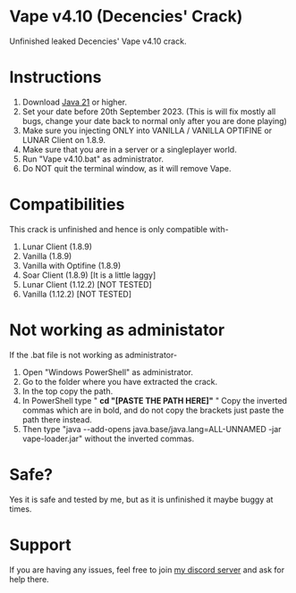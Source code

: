 # Vape v4.10 (Decencies' Crack)
Unfinished leaked Decencies' Vape v4.10 crack.

# Instructions
1) Download [Java 21](https://www.oracle.com/java/technologies/downloads/#jdk21-windows) or higher.
2) Set your date before 20th September 2023. (This is will fix mostly all bugs, change your date back to normal only after you are done playing)
4) Make sure you injecting ONLY into VANILLA / VANILLA OPTIFINE or LUNAR Client on 1.8.9.
5) Make sure that you are in a server or a singleplayer world.
6) Run "Vape v4.10.bat" as administrator.
6) Do NOT quit the terminal window, as it will remove Vape.

# Compatibilities 
This crack is unfinished and hence is only compatible with-
1) Lunar Client (1.8.9)
2) Vanilla (1.8.9)
3) Vanilla with Optifine (1.8.9)
4) Soar Client (1.8.9) [It is a little laggy]
5) Lunar Client (1.12.2) [NOT TESTED]
6) Vanilla (1.12.2) [NOT TESTED]

# Not working as administator
If the .bat file is not working as administrator-

1) Open "Windows PowerShell" as administrator.
2) Go to the folder where you have extracted the crack.
3) In the top copy the path.
4) In PowerShell type " **cd "[PASTE THE PATH HERE]"** " Copy the inverted commas which are in bold, and do not copy the brackets just paste the path there instead.
5) Then type "java --add-opens java.base/java.lang=ALL-UNNAMED -jar vape-loader.jar" without the inverted commas.

# Safe?
Yes it is safe and tested by me, but as it is unfinished it maybe buggy at times.

# Support
If you are having any issues, feel free to join [my discord server](https://discord.gg/bsPGdxsZYK) and ask for help there.
